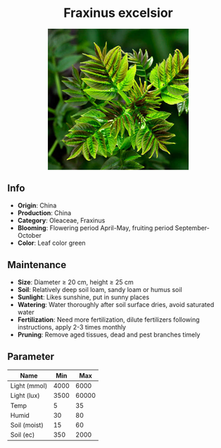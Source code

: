<h1 align='center'>Fraxinus excelsior</h1>
<p align="center">
    <img 
        align='center'
        width='320'
        src="../images/fraxinus excelsior.png" 
        alt='Fraxinus excelsior' />
</p>

## Info

 - **Origin**: China
 - **Production**: China
 - **Category**: Oleaceae, Fraxinus
 - **Blooming**: Flowering period April-May, fruiting period September-October
 - **Color**: Leaf color green

## Maintenance

 - **Size**: Diameter ≥ 20 cm, height ≥ 25 cm
 - **Soil**: Relatively deep soil loam, sandy loam or humus soil
 - **Sunlight**: Likes sunshine, put in sunny places
 - **Watering**: Water thoroughly after soil surface dries, avoid saturated water
 - **Fertilization**: Need more fertilization, dilute fertilizers following instructions, apply 2-3 times monthly
 - **Pruning**: Remove aged tissues, dead and pest branches timely

## Parameter

| Name         | Min  | Max   |
|--------------|------|-------|
| Light (mmol) | 4000 | 6000  |
| Light (lux)  | 3500 | 60000 |
| Temp         | 5    | 35    |
| Humid        | 30   | 80    |
| Soil (moist) | 15   | 60    |
| Soil (ec)    | 350  | 2000  |